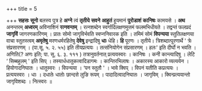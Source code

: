 +++
title = 5

+++
**सहसः** **सूनो** बलस्य पुत्र हे **अग्ने** त्वं **तृतीये** **सवने** **आहुतं** हूयमानं **पुरोडाशं** **कानिषः** कामयसे । **अथ** अनन्तरम् **अध्वरम्** अविनाशिनं **रत्नवन्तम्** । रत्नशब्देन स्वर्गादिलक्षणमुत्तमं फलमभिधीयते । तद्वन्तं फलप्रदं **जागृविं** जागरणकारिणम् । प्रातः सोमो जागृविर्भवति स्वप्ननिवारक इति । तमिमं सोमं **विपन्यया** स्तुतिलक्षणया वाचा स्तुतस्त्वम् **अमृतेषु** मरणधर्मरहितेषु **देवेषु** इन्द्रादिषु **धाः** धेहि। **हि** पूरणः । तृतीये। त्रिशब्दात्पूरणार्थे ' त्रेः संप्रसारणम् । (पा.सू. ५. २. ५५) इति तीयप्रत्ययः । तत्संनियोगेन संप्रसारणम् । हलः' इति दीर्घो न भवति । अणिति(? अणः इति; पा. सू. ६. ३. १११ ) तत्रानुवर्तनात् प्रत्ययस्वरः । कानिषः । कनी कान्त्यादिषु । लेटि  ‘ सिब्बहुलम् ' इति सिप् । तस्यार्धधातुकत्वादिडागमः । कान्तिरभिलाषः । अकारस्य आकारो व्यत्ययेन । हियोगादनिघातः । धातुस्वरः । विपन्यया । ‘पन स्तुतौ ' । भावे क्विप् । विपनं यतीति कप्रत्ययः । प्रत्ययस्वरः । धाः । दधातेः धातोः  छान्दसे लुङि रूपम् । पादादित्वादनिघातः । जागृविम् । क्विन्प्रत्ययान्तो जागृविशब्दः । नित्स्वरः ॥